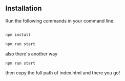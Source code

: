 
## Installation
Run the following commands in your command line:
```bash

npm install

npm run start
```

also there's another way

```bash
npm run start
```
then copy the full path of index.html and there you go!
